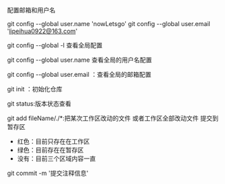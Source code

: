 配置邮箱和用户名

git config --global user.name 'nowLetsgo'
git config --global user.email 'lipeihua0922@163.com'

git config --global -l  查看全局配置

git config --global  user.name  查看全局的用户名配置

git config --global  user.email ：查看全局的邮箱配置

git init ：初始化仓库

git status:版本状态查看

git add fileName/./*:把某次工作区改动的文件 或者工作区全部改动文件  提交到暂存区

 - 红色：目前只存在在工作区
 - 绿色：目前存在在暂存区
 - 没有：目前三个区域内容一直 

git commit -m '提交注释信息'



